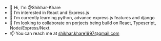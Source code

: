 - 👋 Hi, I’m @Shikhar-Khare
- 👀 I’m interested in React and Express.js
- 🌱 I’m currently learning python, advance express.js features and django
- 💞️ I’m looking to collaborate on porjects being build on React, Typescript, Node/Express/Next.
- 📫 You can reach me at shikhar.khare1997@gmail.com

<!---
Shikhar-Khare/Shikhar-Khare is a ✨ special ✨ repository because its `README.md` (this file) appears on your GitHub profile.
You can click the Preview link to take a look at your changes.
--->
